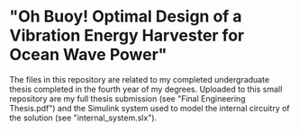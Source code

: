 # "Oh Buoy! Optimal Design of a Vibration Energy Harvester for Ocean Wave Power"

The files in this repository are related to my completed undergraduate thesis completed in the fourth year of my degrees. Uploaded to this small repository are my full thesis submission (see "Final Engineering Thesis.pdf") and the Simulink system used to model the internal circuitry of the solution (see "internal_system.slx").
